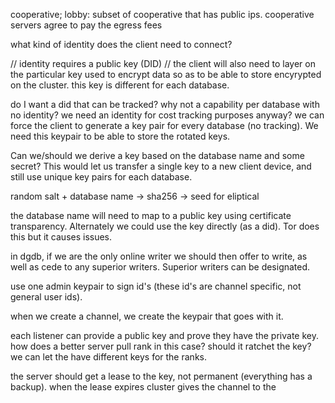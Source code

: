 
cooperative;
lobby: subset of cooperative that has public ips. cooperative servers agree to pay the egress fees 



what kind of identity does the client need to connect? 

// identity requires a public key (DID)
// the client will also need to layer on the particular key used to encrypt data so as to be able to store encyrypted on the cluster. this key is different for each database.

do I want a did that can be tracked? why not  a capability per database with no identity? we need an identity for cost tracking purposes anyway? we can force the client to generate a key pair for every database (no tracking). We need this keypair to be able to store the rotated keys.

Can we/should we derive a key based on the database name and some secret? This would let us transfer a single key to a new client device, and still use unique key pairs for each database.

random salt + database name -> sha256 -> seed for eliptical

the database name will need to map to a public key using certificate transparency. Alternately we could use the key directly (as a did). Tor does this but it causes issues.

in dgdb, if we are the only online writer we should then offer to write, as well as cede to any superior writers. Superior writers can be designated.






use one admin keypair to sign id's (these id's are channel specific, not general user ids). 

when we create a channel, we create the keypair that goes with it. 

each listener can provide a public key and prove they have the private key. how does a better server pull rank in this case? should it ratchet the key? we can let the have different keys for the ranks.

the server should get a lease to the key, not permanent (everything has a backup). when the lease expires cluster gives the channel to the 